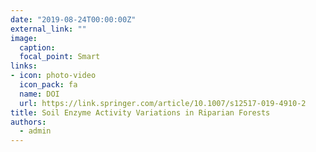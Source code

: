 ```yaml
---
date: "2019-08-24T00:00:00Z"
external_link: ""
image:
  caption: 
  focal_point: Smart
links:
- icon: photo-video
  icon_pack: fa
  name: DOI
  url: https://link.springer.com/article/10.1007/s12517-019-4910-2
title: Soil Enzyme Activity Variations in Riparian Forests
authors: 
  - admin
---
```

